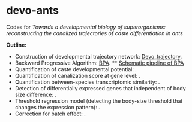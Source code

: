 # devo-ants
Codes for _Towards a developmental biology of superorganisms: reconstructing the canalized trajectories of caste differentiation in ants_ 

**Outline:**

* Construction of developmental trajectory network: [Devo_trajectory](Devo_trajectory.R).
* Backward Progressive Algorithm: [BPA](BPA.R).
** [Schematic pipeline of BPA](BPA.png)
* Quantification of caste developmental potential: .
* Quantification of canalization score at gene level: .
* Quantification between-species transcriptomic similarity: .
* Detection of differentially expressed genes that independent of body size difference: .
* Threshold regression model (detecting the body-size threshold that changes the expression pattern): .
* Correction for batch effect: .
 
